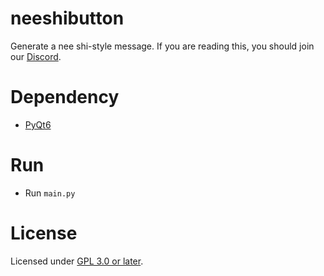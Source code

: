 # neeshibutton

Generate a nee shi-style message. If you are reading this, you should join our [Discord](https://discord.gg/Fyt7Sfrbd3).

# Dependency

* [PyQt6](https://pypi.org/project/PyQt6/)

# Run

* Run `main.py`

# License

Licensed under [GPL 3.0 or later](https://www.gnu.org/licenses/gpl-3.0).
